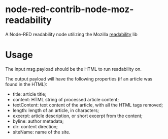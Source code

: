 # node-red-contrib-node-moz-readability

A Node-RED readability node utilizing the Mozilla [readability](https://github.com/mozilla/readability) lib

# Usage

The input msg.payload should be the HTML to run readability on.

The output payload will have the following properties (if an article was found in the HTML):

  - title: article title;
  - content: HTML string of processed article content;
  - textContent: text content of the article, with all the HTML tags removed;
  - length: length of an article, in characters;
  - excerpt: article description, or short excerpt from the content;
  - byline: author metadata;
  - dir: content direction;
  - siteName: name of the site.